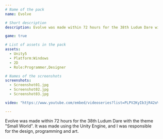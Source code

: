 ```yaml
---
# Name of the pack
name: Evolve

# Short description
description: Evolve was made within 72 hours for the 38th Ludum Dare with the theme “Small World”.

game: true

# List of assets in the pack
assets:
  - Unity5
  - Platform:Windows
  - 2D
  - Role:Programmer,Designer

# Names of the screenshots
screenshots:
  - Screenshot01.jpg
  - Screenshot02.jpg
  - Screenshot03.jpg

video: "https://www.youtube.com/embed/videoseries?list=PLPV2KyIb3jR42oVBU6K2DIL6Y22Ry9J1c"

---
```


Evolve was made within 72 hours for the 38th Ludum Dare with the theme "Small World". It was made using the Unity Engine, and I was responsible for the design, programming and art.
